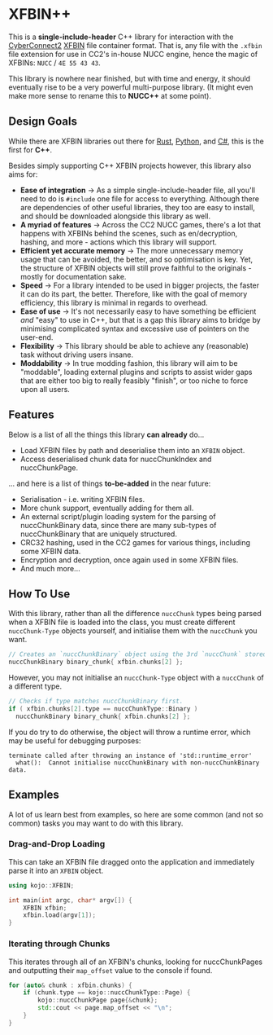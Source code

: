 # XFBIN++
This is a **single-include-header** C++ library for interaction with the [CyberConnect2](https://jojomodding.miraheze.org/wiki/CyberConnect2) [XFBIN](https://jojomodding.miraheze.org/wiki/XFBIN) file container format. That is, any file with the `.xfbin` file extension for use in CC2's in-house NUCC engine, hence the magic of XFBINs: `NUCC` / `4E 55 43 43`.

This library is nowhere near finished, but with time and energy, it should eventually rise to be a very powerful multi-purpose library. (It might even make more sense to rename this to **NUCC++** at some point).

## Design Goals
While there are XFBIN libraries out there for [Rust](https://github.com/SutandoTsukai181/xfbin-lib-rs), [Python](https://github.com/SutandoTsukai181/xfbin_lib), and [C#](https://github.com/TheLeonX/XFBIN_LIB), this is the first for **C++**.

Besides simply supporting C++ XFBIN projects however, this library also aims for:
- **Ease of integration** → As a simple single-include-header file, all you'll need to do is `#include` one file for access to everything. Although there are dependencies of other useful libraries, they too are easy to install, and should be downloaded alongside this library as well.
- **A myriad of features** → Across the CC2 NUCC games, there's a lot that happens with XFBINs behind the scenes, such as en/decryption, hashing, and more - actions which this library will support.
- **Efficient yet accurate memory** → The more unnecessary memory usage that can be avoided, the better, and so optimisation is key. Yet, the structure of XFBIN objects will still prove faithful to the originals - mostly for documentation sake.
- **Speed** → For a library intended to be used in bigger projects, the faster it can do its part, the better. Therefore, like with the goal of memory efficiency, this library is minimal in regards to overhead.
- **Ease of use** → It's not necessarily easy to have something be efficient *and* "easy" to use in C++, but that is a gap this library aims to bridge by minimising complicated syntax and excessive use of pointers on the user-end.
- **Flexibility** → This library should be able to achieve any (reasonable) task without driving users insane.
- **Moddability** → In true modding fashion, this library will aim to be "moddable", loading external plugins and scripts to assist wider gaps that are either too big to really feasibly "finish", or too niche to force upon all users.

## Features
Below is a list of all the things this library **can already** do...
- Load XFBIN files by path and deserialise them into an `XFBIN` object.
- Access deserialised chunk data for nuccChunkIndex and nuccChunkPage.

... and here is a list of things **to-be-added** in the near future:
- Serialisation - i.e. writing XFBIN files.
- More chunk support, eventually adding for them all.
- An external script/plugin loading system for the parsing of nuccChunkBinary data, since there are many sub-types of nuccChunkBinary that are uniquely structured.
- CRC32 hashing, used in the CC2 games for various things, including some XFBIN data.
- Encryption and decryption, once again used in some XFBIN files.
- And much more...

## How To Use
With this library, rather than all the difference `nuccChunk` types being parsed when a XFBIN file is loaded into the class, you must create different `nuccChunk-Type` objects yourself, and initialise them with the `nuccChunk` you want.
```cpp
// Creates an `nuccChunkBinary` object using the 3rd `nuccChunk` stored in the `xfbin` object.
nuccChunkBinary binary_chunk{ xfbin.chunks[2] };
```

However, you may not initialise an `nuccChunk-Type` object with a `nuccChunk` of a different type.
```cpp
// Checks if type matches nuccChunkBinary first.
if ( xfbin.chunks[2].type == nuccChunkType::Binary )
  nuccChunkBinary binary_chunk{ xfbin.chunks[2] };
```

If you do try to do otherwise, the object will throw a runtime error, which may be useful for debugging purposes:
```
terminate called after throwing an instance of 'std::runtime_error'
  what():  Cannot initialise nuccChunkBinary with non-nuccChunkBinary data.
```

## Examples
A lot of us learn best from examples, so here are some common (and not so common) tasks you may want to do with this library.

### Drag-and-Drop Loading
This can take an XFBIN file dragged onto the application and immediately parse it into an `XFBIN` object.
```cpp
using kojo::XFBIN;

int main(int argc, char* argv[]) {
    XFBIN xfbin;
    xfbin.load(argv[1]);
}
```

### Iterating through Chunks
This iterates through all of an XFBIN's chunks, looking for nuccChunkPages and outputting their `map_offset` value to the console if found.
```cpp
for (auto& chunk : xfbin.chunks) {
    if (chunk.type == kojo::nuccChunkType::Page) {
        kojo::nuccChunkPage page{&chunk};
        std::cout << page.map_offset << "\n";
    }
}
```
